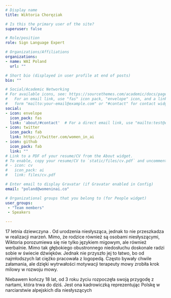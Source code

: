 ```yaml
---
# Display name
title: Wiktoria Choręziak

# Is this the primary user of the site?
superuser: false

# Role/position
role: Sign Language Expert

# Organizations/Affiliations
organizations:
- name: WAI Poland
  url: ""

# Short bio (displayed in user profile at end of posts)
bio: ""

# Social/Academic Networking
# For available icons, see: https://sourcethemes.com/academic/docs/page-builder/#icons
#   For an email link, use "fas" icon pack, "envelope" icon, and a link in the
#   form "mailto:your-email@example.com" or "#contact" for contact widget.
social:
- icon: envelope
  icon_pack: fas
  link: 'about/#contact'  # For a direct email link, use "mailto:test@example.org".
- icon: twitter
  icon_pack: fab
  link: https://twitter.com/women_in_ai
- icon: github
  icon_pack: fab
  link: ""
# Link to a PDF of your resume/CV from the About widget.
# To enable, copy your resume/CV to `static/files/cv.pdf` and uncomment the lines below.
# - icon: cv
#   icon_pack: ai
#   link: files/cv.pdf

# Enter email to display Gravatar (if Gravatar enabled in Config)
email: "poland@womeninai.co"

# Organizational groups that you belong to (for People widget)
user_groups:
 - "Team members"
 - Speakers

---
```

17 letnia dziewczyna . Od urodzenia niesłysząca, jednak to nie przeszkadza   w realizacji marzeń. Mimo, że rodzice również są osobami niesłyszącymi, Wiktoria porozumiewa się nie tylko językiem migowym, ale również werbalnie. Mimo tak głębokiego obustronnego niedosłuchu doskonale radzi sobie w świecie dźwięków. Jednak nie przyszło jej to łatwo, bo od najmłodszych lat ciężko pracowała z logopedą. Często bywały chwile załamania, ale dzięki wytrwałości motywacji terapeuty mowy zrobiła krok milowy w rozwoju mowy.

Niebawem kończy 18 lat, od 3 roku życiu rozpoczęła swoją przygodę z nartami, która trwa do dziś.  Jest ona kadrowiczką reprezentując Polskę w narciarstwie alpejskich dla niesłyszących
